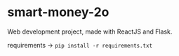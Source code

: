 # smart-money-2o
Web development project, made with ReactJS and Flask.

requirements -> `pip install -r requirements.txt`